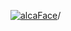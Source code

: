 [![alcaFace](https://camo.githubusercontent.com/2ee094c4af74cb0ec2e19388fccfb809837623e3/68747470733a2f2f7374617469632d63646e2e6a74766e772e6e65742f656d6f7469636f6e732f76312f3332383632362f312e30)](https://twitch.tv/Alca)/

<!--
# My "Popular" CodePens

<table>
	<tr>
		<th></th>
		<th>Title</th>
		<th>Last updated</th>
	</tr>
	<tr>
		<td><a href="https://codepen.io/Alca/pen/gOjeQQW" rel="nofollow"><img src="https://codepen.io/alca/pen/gOjeQQW/image/default.png" width="100" height="56.25"></a></td>
		<td><a href="https://codepen.io/Alca/pen/gOjeQQW" rel="nofollow">A Pen by Jacob Foster</a></td>
		<td>Jan 25, 2023</td>
	</tr>
	<tr>
		<td><a href="https://codepen.io/Alca/pen/VwBXEZx" rel="nofollow"><img src="https://codepen.io/alca/pen/VwBXEZx/image/default.png" width="100" height="56.25"></a></td>
		<td><a href="https://codepen.io/Alca/pen/VwBXEZx" rel="nofollow">A Pen by Jacob Foster</a></td>
		<td>Jan 25, 2023</td>
	</tr>
	<tr>
		<td><a href="https://codepen.io/Alca/pen/XWBVWLj" rel="nofollow"><img src="https://codepen.io/alca/pen/XWBVWLj/image/default.png" width="100" height="56.25"></a></td>
		<td><a href="https://codepen.io/Alca/pen/XWBVWLj" rel="nofollow">Sparkly Stars</a></td>
		<td>Jan 20, 2023</td>
	</tr>
	<tr>
		<td><a href="https://codepen.io/Alca/pen/KKBZKjP" rel="nofollow"><img src="https://codepen.io/alca/pen/KKBZKjP/image/default.png" width="100" height="56.25"></a></td>
		<td><a href="https://codepen.io/Alca/pen/KKBZKjP" rel="nofollow">A Pen by Jacob Foster</a></td>
		<td>Jan 21, 2023</td>
	</tr>
	<tr>
		<td><a href="https://codepen.io/Alca/pen/PoBJVgE" rel="nofollow"><img src="https://codepen.io/alca/pen/PoBJVgE/image/default.png" width="100" height="56.25"></a></td>
		<td><a href="https://codepen.io/Alca/pen/PoBJVgE" rel="nofollow">A Pen by Jacob Foster</a></td>
		<td>Jan 18, 2023</td>
	</tr>
	<tr>
		<td><a href="https://codepen.io/Alca/pen/gOjRJxv" rel="nofollow"><img src="https://codepen.io/alca/pen/gOjRJxv/image/default.png" width="100" height="56.25"></a></td>
		<td><a href="https://codepen.io/Alca/pen/gOjRJxv" rel="nofollow">A Pen by Jacob Foster</a></td>
		<td>Jan 15, 2023</td>
	</tr>
	<tr>
		<td><a href="https://codepen.io/Alca/pen/gOjRyvL" rel="nofollow"><img src="https://codepen.io/alca/pen/gOjRyvL/image/default.png" width="100" height="56.25"></a></td>
		<td><a href="https://codepen.io/Alca/pen/gOjRyvL" rel="nofollow">Did you know canvas had...</a></td>
		<td>Jan 14, 2023</td>
	</tr>
	<tr>
		<td><a href="https://codepen.io/Alca/pen/RwBgqWe" rel="nofollow"><img src="https://codepen.io/alca/pen/RwBgqWe/image/default.png" width="100" height="56.25"></a></td>
		<td><a href="https://codepen.io/Alca/pen/RwBgqWe" rel="nofollow">A Pen by Jacob Foster</a></td>
		<td>Jan 14, 2023</td>
	</tr>
	<tr>
		<td><a href="https://codepen.io/Alca/pen/mdjwOjK" rel="nofollow"><img src="https://codepen.io/alca/pen/mdjwOjK/image/default.png" width="100" height="56.25"></a></td>
		<td><a href="https://codepen.io/Alca/pen/mdjwOjK" rel="nofollow">A Pen by Jacob Foster</a></td>
		<td>Jan 13, 2023</td>
	</tr>
	<tr>
		<td><a href="https://codepen.io/Alca/pen/QWBgKPV" rel="nofollow"><img src="https://codepen.io/alca/pen/QWBgKPV/image/default.png" width="100" height="56.25"></a></td>
		<td><a href="https://codepen.io/Alca/pen/QWBgKPV" rel="nofollow">A Pen by Jacob Foster</a></td>
		<td>Jan 13, 2023</td>
	</tr>
</table>

---

###### Last updated: Wed, 25 Jan 2023 05:01:25 GMT
-->
